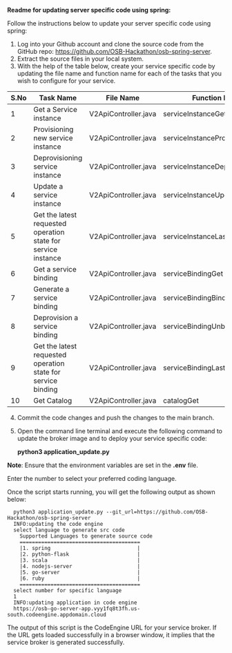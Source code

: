 **Readme for updating server specific code using spring:**

Follow the instructions below to update your server specific code using spring:

1. Log into your Github account and clone the source code from the GitHub repo: https://github.com/OSB-Hackathon/osb-spring-server.
2. Extract the source files in your local system.
3. With the help of the table below, create your service specific code by updating the file name and function name for each of the tasks that you wish to configure for your service.

| S.No | Task Name                                                     | File Name            | Function Name                   |
|------|---------------------------------------------------------------|----------------------|---------------------------------|
| 1    | Get a Service instance                                        | V2ApiController.java | serviceInstanceGet              |
| 2    | Provisioning new service instance                             | V2ApiController.java | serviceInstanceProvision        |
| 3    | Deprovisioning service instance                               | V2ApiController.java | serviceInstanceDeprovision      |
| 4    | Update a service instance                                     | V2ApiController.java | serviceInstanceUpdate           |
| 5    | Get the latest requested operation state for service instance | V2ApiController.java | serviceInstanceLastOperationGet |
| 6    | Get a service binding                                         | V2ApiController.java | serviceBindingGet               |
| 7    | Generate a service binding                                    | V2ApiController.java | serviceBindingBinding           |
| 8    | Deprovision a service binding                                 | V2ApiController.java | serviceBindingUnbinding         |
| 9    | Get the latest requested operation state for service binding  | V2ApiController.java | serviceBindingLastOperationGet  |
| 10   | Get Catalog                                                   | V2ApiController.java | catalogGet                      |

4. Commit the code changes and push the changes to the main branch.
5. Open the command line terminal and execute the following command to update the broker image and to deploy your service specific code:

   **python3 application_update.py**

**Note**: Ensure that the environment variables are set in the **.env** file.

Enter the number to select your preferred coding language.

Once the script starts running, you will get the following output as shown below:

      python3 application_update.py --git_url=https://github.com/OSB-Hackathon/osb-spring-server
      INFO:updating the code engine
      select language to generate src code
        Supported Languages to generate source code
        =======================================
        |1. spring                            |
        |2. python-flask                      |
        |3. scala                             |
        |4. nodejs-server                     |
        |5. go-server                         |
        |6. ruby                              |
        =======================================
      select number for specific language
      1
      INFO:updating application in code engine 
      https://osb-go-server-app.vyy1fq8t3fh.us-south.codeengine.appdomain.cloud

The output of this script is the CodeEngine URL for your service broker. If the URL gets loaded successfully in a browser window, it implies that the service broker is generated successfully.